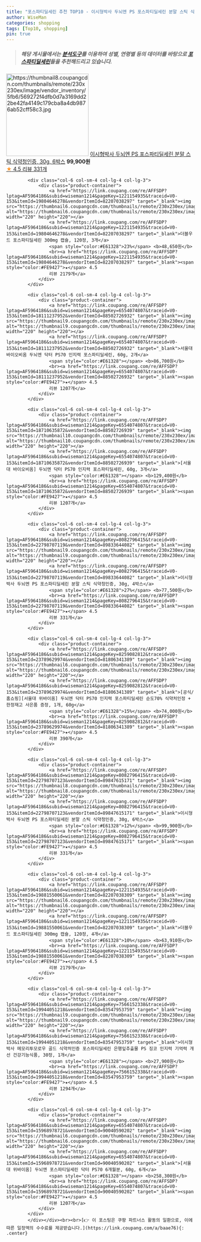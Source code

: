 ```yaml
---
title: "포스파티딜세린 추천 TOP10 - 이시형박사 두뇌엔 PS 포스파티딜세린 분말 스틱 식약청인증, 30g, 6박스"
author: WiseMan
categories: shopping
tags: [Top10, shopping]
pin: true
---
```


> ##### 해당 게시물에서는 [**분석도구**](https://itemscout.io/)를 이용하여 **성별**, **연령별** 등의 데이터를 바탕으로 [**포스파티딜세린**](https://link.coupang.com/a/baae76)들을 추천해드리고 있습니다.
<div class="container"><div class="row">
            <div class="col-6 col-sm-4 col-lg-4 col-lg-3">
                <div class="product-container">
                    <a href="https://link.coupang.com/re/AFFSDP?lptag=AF5964186&subid=wiseman1214&pageKey=8082796415&traceid=V0-153&itemId=22798707123&vendorItemId=89847615171" target="_blank"><img src="https://thumbnail8.coupangcdn.com/thumbnails/remote/230x230ex/image/vendor_inventory/5fb6/569272f4dfb0d7a3169dd22be42fa4149c179cba8a4db9876ab52cff58c3.jpg" alt="https://thumbnail8.coupangcdn.com/thumbnails/remote/230x230ex/image/vendor_inventory/5fb6/569272f4dfb0d7a3169dd22be42fa4149c179cba8a4db9876ab52cff58c3.jpg" width="220" height="220"></a>
                    <a href="https://link.coupang.com/re/AFFSDP?lptag=AF5964186&subid=wiseman1214&pageKey=8082796415&traceid=V0-153&itemId=22798707123&vendorItemId=89847615171" target="_blank">이시형박사 두뇌엔 PS 포스파티딜세린 분말 스틱 식약청인증, 30g, 6박스</a>
                    <span style="color:#E61328"></span> <b>99,900원</b>
                    <br><a href="https://link.coupang.com/re/AFFSDP?lptag=AF5964186&subid=wiseman1214&pageKey=8082796415&traceid=V0-153&itemId=22798707123&vendorItemId=89847615171" target="_blank"><span style="color:#FE9427">★</span> 4.5
                    리뷰 331개</a>
                </div>
            </div>
            
            <div class="col-6 col-sm-4 col-lg-4 col-lg-3">
                <div class="product-container">
                    <a href="https://link.coupang.com/re/AFFSDP?lptag=AF5964186&subid=wiseman1214&pageKey=1221154935&traceid=V0-153&itemId=19804646278&vendorItemId=82207038297" target="_blank"><img src="https://thumbnail6.coupangcdn.com/thumbnails/remote/230x230ex/image/vendor_inventory/78db/9626390463103fd56e9ebe19e700ce46b3d05937bc359499707aadb6ccfe.jpg" alt="https://thumbnail6.coupangcdn.com/thumbnails/remote/230x230ex/image/vendor_inventory/78db/9626390463103fd56e9ebe19e700ce46b3d05937bc359499707aadb6ccfe.jpg" width="220" height="220"></a>
                    <a href="https://link.coupang.com/re/AFFSDP?lptag=AF5964186&subid=wiseman1214&pageKey=1221154935&traceid=V0-153&itemId=19804646278&vendorItemId=82207038297" target="_blank">더블우드 포스파티딜세린 300mg 캡슐, 120정, 3개</a>
                    <span style="color:#E61328">23%</span> <b>48,650원</b>
                    <br><a href="https://link.coupang.com/re/AFFSDP?lptag=AF5964186&subid=wiseman1214&pageKey=1221154935&traceid=V0-153&itemId=19804646278&vendorItemId=82207038297" target="_blank"><span style="color:#FE9427">★</span> 4.5
                    리뷰 2179개</a>
                </div>
            </div>
            
            <div class="col-6 col-sm-4 col-lg-4 col-lg-3">
                <div class="product-container">
                    <a href="https://link.coupang.com/re/AFFSDP?lptag=AF5964186&subid=wiseman1214&pageKey=6554074807&traceid=V0-153&itemId=18111237952&vendorItemId=88502726932" target="_blank"><img src="https://thumbnail9.coupangcdn.com/thumbnails/remote/230x230ex/image/vendor_inventory/596a/1fc401766750c5d37b4af605b5fdcb6ec5a2f752a0e96776eb7a5f635a83.jpg" alt="https://thumbnail9.coupangcdn.com/thumbnails/remote/230x230ex/image/vendor_inventory/596a/1fc401766750c5d37b4af605b5fdcb6ec5a2f752a0e96776eb7a5f635a83.jpg" width="220" height="220"></a>
                    <a href="https://link.coupang.com/re/AFFSDP?lptag=AF5964186&subid=wiseman1214&pageKey=6554074807&traceid=V0-153&itemId=18111237952&vendorItemId=88502726932" target="_blank">서울대 바이오비옴 두뇌엔 닥터 PS70 인지력 포스파티딜세린, 60g, 2개</a>
                    <span style="color:#E61328"></span> <b>86,700원</b>
                    <br><a href="https://link.coupang.com/re/AFFSDP?lptag=AF5964186&subid=wiseman1214&pageKey=6554074807&traceid=V0-153&itemId=18111237952&vendorItemId=88502726932" target="_blank"><span style="color:#FE9427">★</span> 4.5
                    리뷰 1207개</a>
                </div>
            </div>
            
            <div class="col-6 col-sm-4 col-lg-4 col-lg-3">
                <div class="product-container">
                    <a href="https://link.coupang.com/re/AFFSDP?lptag=AF5964186&subid=wiseman1214&pageKey=6554074807&traceid=V0-153&itemId=18710635872&vendorItemId=88502726939" target="_blank"><img src="https://thumbnail10.coupangcdn.com/thumbnails/remote/230x230ex/image/vendor_inventory/2e44/35d9d1fc530c67045c631c6792fbc2da56311299197b256d86d92ff0becb.jpg" alt="https://thumbnail10.coupangcdn.com/thumbnails/remote/230x230ex/image/vendor_inventory/2e44/35d9d1fc530c67045c631c6792fbc2da56311299197b256d86d92ff0becb.jpg" width="220" height="220"></a>
                    <a href="https://link.coupang.com/re/AFFSDP?lptag=AF5964186&subid=wiseman1214&pageKey=6554074807&traceid=V0-153&itemId=18710635872&vendorItemId=88502726939" target="_blank">[서울대 바이오비옴] 두뇌엔 닥터 PS70 인지력 포스파티딜세린, 60g, 3개</a>
                    <span style="color:#E61328"></span> <b>129,400원</b>
                    <br><a href="https://link.coupang.com/re/AFFSDP?lptag=AF5964186&subid=wiseman1214&pageKey=6554074807&traceid=V0-153&itemId=18710635872&vendorItemId=88502726939" target="_blank"><span style="color:#FE9427">★</span> 4.5
                    리뷰 1207개</a>
                </div>
            </div>
            
            <div class="col-6 col-sm-4 col-lg-4 col-lg-3">
                <div class="product-container">
                    <a href="https://link.coupang.com/re/AFFSDP?lptag=AF5964186&subid=wiseman1214&pageKey=8082796415&traceid=V0-153&itemId=22798707119&vendorItemId=89833644082" target="_blank"><img src="https://thumbnail9.coupangcdn.com/thumbnails/remote/230x230ex/image/vendor_inventory/ebc2/35776dfbbd243f95d838d373693f4b1f13a97f5e5f291bc62fa6d1a75830.png" alt="https://thumbnail9.coupangcdn.com/thumbnails/remote/230x230ex/image/vendor_inventory/ebc2/35776dfbbd243f95d838d373693f4b1f13a97f5e5f291bc62fa6d1a75830.png" width="220" height="220"></a>
                    <a href="https://link.coupang.com/re/AFFSDP?lptag=AF5964186&subid=wiseman1214&pageKey=8082796415&traceid=V0-153&itemId=22798707119&vendorItemId=89833644082" target="_blank">이시형박사 두뇌엔 PS 포스파티딜세린 분말 스틱 식약청인증, 30g, 4박스</a>
                    <span style="color:#E61328">27%</span> <b>77,500원</b>
                    <br><a href="https://link.coupang.com/re/AFFSDP?lptag=AF5964186&subid=wiseman1214&pageKey=8082796415&traceid=V0-153&itemId=22798707119&vendorItemId=89833644082" target="_blank"><span style="color:#FE9427">★</span> 4.5
                    리뷰 331개</a>
                </div>
            </div>
            
            <div class="col-6 col-sm-4 col-lg-4 col-lg-3">
                <div class="product-container">
                    <a href="https://link.coupang.com/re/AFFSDP?lptag=AF5964186&subid=wiseman1214&pageKey=8259082812&traceid=V0-153&itemId=23789629974&vendorItemId=81806341389" target="_blank"><img src="https://thumbnail6.coupangcdn.com/thumbnails/remote/230x230ex/image/vendor_inventory/d42a/cddfecbb654c4392c4a22b99db6b45a8f2cecb3eb6791d1ed43d3f801fc8.jpg" alt="https://thumbnail6.coupangcdn.com/thumbnails/remote/230x230ex/image/vendor_inventory/d42a/cddfecbb654c4392c4a22b99db6b45a8f2cecb3eb6791d1ed43d3f801fc8.jpg" width="220" height="220"></a>
                    <a href="https://link.coupang.com/re/AFFSDP?lptag=AF5964186&subid=wiseman1214&pageKey=8259082812&traceid=V0-153&itemId=23789629974&vendorItemId=81806341389" target="_blank">[공식/홈쇼핑][서울대 위바이옴] 두뇌엔 닥터 PS70 인지력 포스파티딜세린 순도70% 식약처인정 + 한정재고 사은품 증정, 1개, 60g</a>
                    <span style="color:#E61328">15%</span> <b>74,000원</b>
                    <br><a href="https://link.coupang.com/re/AFFSDP?lptag=AF5964186&subid=wiseman1214&pageKey=8259082812&traceid=V0-153&itemId=23789629974&vendorItemId=81806341389" target="_blank"><span style="color:#FE9427">★</span> 4.5
                    리뷰 390개</a>
                </div>
            </div>
            
            <div class="col-6 col-sm-4 col-lg-4 col-lg-3">
                <div class="product-container">
                    <a href="https://link.coupang.com/re/AFFSDP?lptag=AF5964186&subid=wiseman1214&pageKey=8082796415&traceid=V0-153&itemId=22798707123&vendorItemId=89847615171" target="_blank"><img src="https://thumbnail8.coupangcdn.com/thumbnails/remote/230x230ex/image/vendor_inventory/5fb6/569272f4dfb0d7a3169dd22be42fa4149c179cba8a4db9876ab52cff58c3.jpg" alt="https://thumbnail8.coupangcdn.com/thumbnails/remote/230x230ex/image/vendor_inventory/5fb6/569272f4dfb0d7a3169dd22be42fa4149c179cba8a4db9876ab52cff58c3.jpg" width="220" height="220"></a>
                    <a href="https://link.coupang.com/re/AFFSDP?lptag=AF5964186&subid=wiseman1214&pageKey=8082796415&traceid=V0-153&itemId=22798707123&vendorItemId=89847615171" target="_blank">이시형박사 두뇌엔 PS 포스파티딜세린 분말 스틱 식약청인증, 30g, 6박스</a>
                    <span style="color:#E61328">12%</span> <b>99,900원</b>
                    <br><a href="https://link.coupang.com/re/AFFSDP?lptag=AF5964186&subid=wiseman1214&pageKey=8082796415&traceid=V0-153&itemId=22798707123&vendorItemId=89847615171" target="_blank"><span style="color:#FE9427">★</span> 4.5
                    리뷰 331개</a>
                </div>
            </div>
            
            <div class="col-6 col-sm-4 col-lg-4 col-lg-3">
                <div class="product-container">
                    <a href="https://link.coupang.com/re/AFFSDP?lptag=AF5964186&subid=wiseman1214&pageKey=1221154935&traceid=V0-153&itemId=19881550061&vendorItemId=82207038309" target="_blank"><img src="https://thumbnail6.coupangcdn.com/thumbnails/remote/230x230ex/image/vendor_inventory/d386/6584425ef70b80c645c2fa1976d5c2e784d01402532529524e407bca4c10.jpg" alt="https://thumbnail6.coupangcdn.com/thumbnails/remote/230x230ex/image/vendor_inventory/d386/6584425ef70b80c645c2fa1976d5c2e784d01402532529524e407bca4c10.jpg" width="220" height="220"></a>
                    <a href="https://link.coupang.com/re/AFFSDP?lptag=AF5964186&subid=wiseman1214&pageKey=1221154935&traceid=V0-153&itemId=19881550061&vendorItemId=82207038309" target="_blank">더블우드 포스파티딜세린 300mg 캡슐, 120정, 4개</a>
                    <span style="color:#E61328">10%</span> <b>63,910원</b>
                    <br><a href="https://link.coupang.com/re/AFFSDP?lptag=AF5964186&subid=wiseman1214&pageKey=1221154935&traceid=V0-153&itemId=19881550061&vendorItemId=82207038309" target="_blank"><span style="color:#FE9427">★</span> 4.5
                    리뷰 2179개</a>
                </div>
            </div>
            
            <div class="col-6 col-sm-4 col-lg-4 col-lg-3">
                <div class="product-container">
                    <a href="https://link.coupang.com/re/AFFSDP?lptag=AF5964186&subid=wiseman1214&pageKey=7566152338&traceid=V0-153&itemId=19944051218&vendorItemId=83547953759" target="_blank"><img src="https://thumbnail9.coupangcdn.com/thumbnails/remote/230x230ex/image/vendor_inventory/81b9/4b2cdc96880daab0d7fad5a6b8b5b5cbcfde3ffed9bd15ceddc8a87d420b.png" alt="https://thumbnail9.coupangcdn.com/thumbnails/remote/230x230ex/image/vendor_inventory/81b9/4b2cdc96880daab0d7fad5a6b8b5b5cbcfde3ffed9bd15ceddc8a87d420b.png" width="220" height="220"></a>
                    <a href="https://link.coupang.com/re/AFFSDP?lptag=AF5964186&subid=wiseman1214&pageKey=7566152338&traceid=V0-153&itemId=19944051218&vendorItemId=83547953759" target="_blank">이시형 박사 메모리투모로우 골드 식약처인증 포스파티딜세린 은행잎추출물 PS 징코 인지력 기억력 개선 건강기능식품, 30정, 1개</a>
                    <span style="color:#E61328"></span> <b>27,900원</b>
                    <br><a href="https://link.coupang.com/re/AFFSDP?lptag=AF5964186&subid=wiseman1214&pageKey=7566152338&traceid=V0-153&itemId=19944051218&vendorItemId=83547953759" target="_blank"><span style="color:#FE9427">★</span> 4.5
                    리뷰 1294개</a>
                </div>
            </div>
            
            <div class="col-6 col-sm-4 col-lg-4 col-lg-3">
                <div class="product-container">
                    <a href="https://link.coupang.com/re/AFFSDP?lptag=AF5964186&subid=wiseman1214&pageKey=6554074807&traceid=V0-153&itemId=15968978721&vendorItemId=90040590202" target="_blank"><img src="https://thumbnail6.coupangcdn.com/thumbnails/remote/230x230ex/image/vendor_inventory/bb6a/d83448c3cbec39a40f269756f476418cd93463c893f1e77224c1f1e3d9fb.jpg" alt="https://thumbnail6.coupangcdn.com/thumbnails/remote/230x230ex/image/vendor_inventory/bb6a/d83448c3cbec39a40f269756f476418cd93463c893f1e77224c1f1e3d9fb.jpg" width="220" height="220"></a>
                    <a href="https://link.coupang.com/re/AFFSDP?lptag=AF5964186&subid=wiseman1214&pageKey=6554074807&traceid=V0-153&itemId=15968978721&vendorItemId=90040590202" target="_blank">[서울대 위바이옴] 두뇌엔 포스파티딜세린 닥터 PS70 6개월분, 60g, 6개</a>
                    <span style="color:#E61328"></span> <b>258,300원</b>
                    <br><a href="https://link.coupang.com/re/AFFSDP?lptag=AF5964186&subid=wiseman1214&pageKey=6554074807&traceid=V0-153&itemId=15968978721&vendorItemId=90040590202" target="_blank"><span style="color:#FE9427">★</span> 4.5
                    리뷰 1207개</a>
                </div>
            </div>
            </div></div><br><br>[👉 이 포스팅은 쿠팡 파트너스 활동의 일환으로, 이에 따른 일정액의 수수료를 제공받습니다.](https://link.coupang.com/a/baae76){: .center}